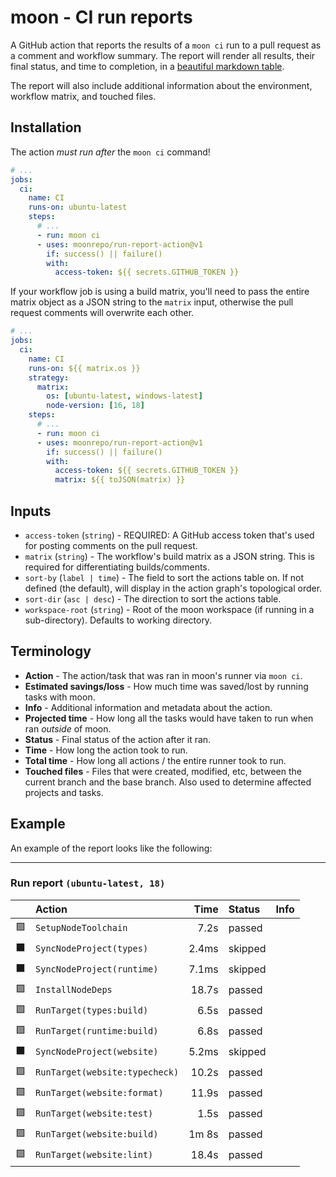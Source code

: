 # moon - CI run reports

A GitHub action that reports the results of a `moon ci` run to a pull request as a comment and
workflow summary. The report will render all results, their final status, and time to completion, in
a [beautiful markdown table](#example).

The report will also include additional information about the environment, workflow matrix, and
touched files.

## Installation

The action _must run after_ the `moon ci` command!

```yaml
# ...
jobs:
  ci:
    name: CI
    runs-on: ubuntu-latest
    steps:
      # ...
      - run: moon ci
      - uses: moonrepo/run-report-action@v1
        if: success() || failure()
        with:
          access-token: ${{ secrets.GITHUB_TOKEN }}
```

If your workflow job is using a build matrix, you'll need to pass the entire matrix object as a JSON
string to the `matrix` input, otherwise the pull request comments will overwrite each other.

```yaml
# ...
jobs:
  ci:
    name: CI
    runs-on: ${{ matrix.os }}
    strategy:
      matrix:
        os: [ubuntu-latest, windows-latest]
        node-version: [16, 18]
    steps:
      # ...
      - run: moon ci
      - uses: moonrepo/run-report-action@v1
        if: success() || failure()
        with:
          access-token: ${{ secrets.GITHUB_TOKEN }}
          matrix: ${{ toJSON(matrix) }}
```

## Inputs

- `access-token` (`string`) - REQUIRED: A GitHub access token that's used for posting comments on
  the pull request.
- `matrix` (`string`) - The workflow's build matrix as a JSON string. This is required for
  differentiating builds/comments.
- `sort-by` (`label | time`) - The field to sort the actions table on. If not defined (the default),
  will display in the action graph's topological order.
- `sort-dir` (`asc | desc`) - The direction to sort the actions table.
- `workspace-root` (`string`) - Root of the moon workspace (if running in a sub-directory). Defaults
  to working directory.

## Terminology

- **Action** - The action/task that was ran in moon's runner via `moon ci`.
- **Estimated savings/loss** - How much time was saved/lost by running tasks with moon.
- **Info** - Additional information and metadata about the action.
- **Projected time** - How long all the tasks would have taken to run when ran _outside_ of moon.
- **Status** - Final status of the action after it ran.
- **Time** - How long the action took to run.
- **Total time** - How long all actions / the entire runner took to run.
- **Touched files** - Files that were created, modified, etc, between the current branch and the
  base branch. Also used to determine affected projects and tasks.

## Example

An example of the report looks like the following:

---

### Run report `(ubuntu-latest, 18)`

|     | Action                         |  Time | Status  | Info |
| :-: | :----------------------------- | ----: | :------ | :--- |
| 🟩  | `SetupNodeToolchain`           |  7.2s | passed  |      |
| ⬛️ | `SyncNodeProject(types)`       | 2.4ms | skipped |      |
| ⬛️ | `SyncNodeProject(runtime)`     | 7.1ms | skipped |      |
| 🟩  | `InstallNodeDeps`              | 18.7s | passed  |      |
| 🟩  | `RunTarget(types:build)`       |  6.5s | passed  |      |
| 🟩  | `RunTarget(runtime:build)`     |  6.8s | passed  |      |
| ⬛️ | `SyncNodeProject(website)`     | 5.2ms | skipped |      |
| 🟩  | `RunTarget(website:typecheck)` | 10.2s | passed  |      |
| 🟩  | `RunTarget(website:format)`    | 11.9s | passed  |      |
| 🟩  | `RunTarget(website:test)`      |  1.5s | passed  |      |
| 🟩  | `RunTarget(website:build)`     | 1m 8s | passed  |      |
| 🟩  | `RunTarget(website:lint)`      | 18.4s | passed  |      |
